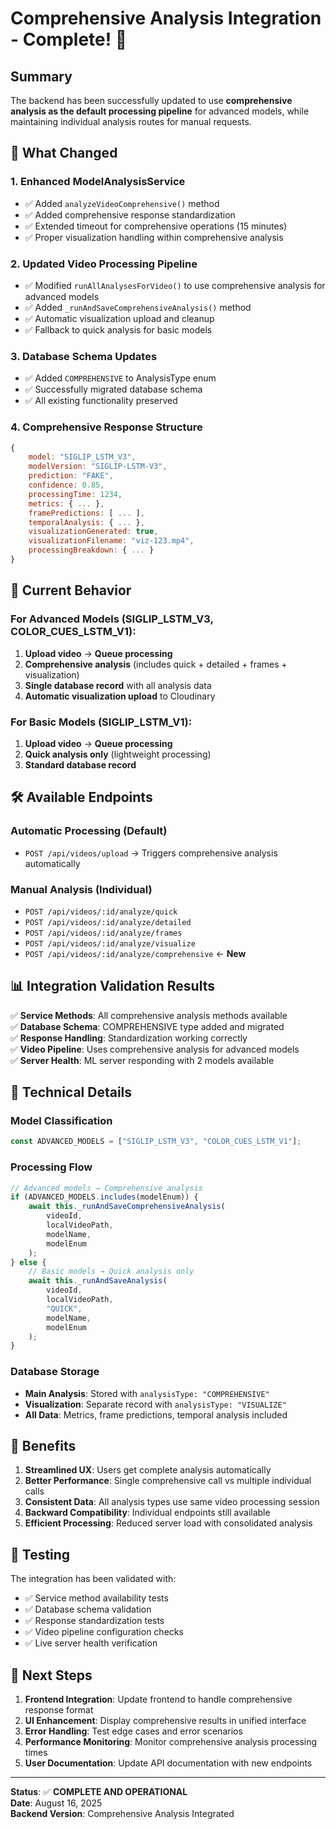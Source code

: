 # Comprehensive Analysis Integration - Complete! 🚀

## Summary

The backend has been successfully updated to use **comprehensive analysis as the default processing pipeline** for advanced models, while maintaining individual analysis routes for manual requests.

## 🔄 What Changed

### 1. Enhanced ModelAnalysisService

-   ✅ Added `analyzeVideoComprehensive()` method
-   ✅ Added comprehensive response standardization
-   ✅ Extended timeout for comprehensive operations (15 minutes)
-   ✅ Proper visualization handling within comprehensive analysis

### 2. Updated Video Processing Pipeline

-   ✅ Modified `runAllAnalysesForVideo()` to use comprehensive analysis for advanced models
-   ✅ Added `_runAndSaveComprehensiveAnalysis()` method
-   ✅ Automatic visualization upload and cleanup
-   ✅ Fallback to quick analysis for basic models

### 3. Database Schema Updates

-   ✅ Added `COMPREHENSIVE` to AnalysisType enum
-   ✅ Successfully migrated database schema
-   ✅ All existing functionality preserved

### 4. Comprehensive Response Structure

```javascript
{
    model: "SIGLIP_LSTM_V3",
    modelVersion: "SIGLIP-LSTM-V3",
    prediction: "FAKE",
    confidence: 0.85,
    processingTime: 1234,
    metrics: { ... },
    framePredictions: [ ... ],
    temporalAnalysis: { ... },
    visualizationGenerated: true,
    visualizationFilename: "viz-123.mp4",
    processingBreakdown: { ... }
}
```

## 🎯 Current Behavior

### For Advanced Models (SIGLIP_LSTM_V3, COLOR_CUES_LSTM_V1):

1. **Upload video** → **Queue processing**
2. **Comprehensive analysis** (includes quick + detailed + frames + visualization)
3. **Single database record** with all analysis data
4. **Automatic visualization upload** to Cloudinary

### For Basic Models (SIGLIP_LSTM_V1):

1. **Upload video** → **Queue processing**
2. **Quick analysis only** (lightweight processing)
3. **Standard database record**

## 🛠️ Available Endpoints

### Automatic Processing (Default)

-   `POST /api/videos/upload` → Triggers comprehensive analysis automatically

### Manual Analysis (Individual)

-   `POST /api/videos/:id/analyze/quick`
-   `POST /api/videos/:id/analyze/detailed`
-   `POST /api/videos/:id/analyze/frames`
-   `POST /api/videos/:id/analyze/visualize`
-   `POST /api/videos/:id/analyze/comprehensive` ← **New**

## 📊 Integration Validation Results

✅ **Service Methods**: All comprehensive analysis methods available  
✅ **Database Schema**: COMPREHENSIVE type added and migrated  
✅ **Response Handling**: Standardization working correctly  
✅ **Video Pipeline**: Uses comprehensive analysis for advanced models  
✅ **Server Health**: ML server responding with 2 models available

## 🔧 Technical Details

### Model Classification

```javascript
const ADVANCED_MODELS = ["SIGLIP_LSTM_V3", "COLOR_CUES_LSTM_V1"];
```

### Processing Flow

```javascript
// Advanced models → Comprehensive analysis
if (ADVANCED_MODELS.includes(modelEnum)) {
    await this._runAndSaveComprehensiveAnalysis(
        videoId,
        localVideoPath,
        modelName,
        modelEnum
    );
} else {
    // Basic models → Quick analysis only
    await this._runAndSaveAnalysis(
        videoId,
        localVideoPath,
        "QUICK",
        modelName,
        modelEnum
    );
}
```

### Database Storage

-   **Main Analysis**: Stored with `analysisType: "COMPREHENSIVE"`
-   **Visualization**: Separate record with `analysisType: "VISUALIZE"`
-   **All Data**: Metrics, frame predictions, temporal analysis included

## 🚀 Benefits

1. **Streamlined UX**: Users get complete analysis automatically
2. **Better Performance**: Single comprehensive call vs multiple individual calls
3. **Consistent Data**: All analysis types use same video processing session
4. **Backward Compatibility**: Individual endpoints still available
5. **Efficient Processing**: Reduced server load with consolidated analysis

## 🧪 Testing

The integration has been validated with:

-   ✅ Service method availability tests
-   ✅ Database schema validation
-   ✅ Response standardization tests
-   ✅ Video pipeline configuration checks
-   ✅ Live server health verification

## 📝 Next Steps

1. **Frontend Integration**: Update frontend to handle comprehensive response format
2. **UI Enhancement**: Display comprehensive results in unified interface
3. **Error Handling**: Test edge cases and error scenarios
4. **Performance Monitoring**: Monitor comprehensive analysis processing times
5. **User Documentation**: Update API documentation with new endpoints

---

**Status**: ✅ **COMPLETE AND OPERATIONAL**  
**Date**: August 16, 2025  
**Backend Version**: Comprehensive Analysis Integrated
